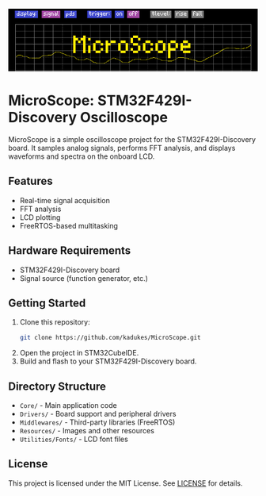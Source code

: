![MicroScope Banner](Resources/banner.png)

# MicroScope: STM32F429I-Discovery Oscilloscope

MicroScope is a simple oscilloscope project for the STM32F429I-Discovery board. It samples analog signals, performs FFT analysis, and displays waveforms and spectra on the onboard LCD.

## Features
- Real-time signal acquisition
- FFT analysis
- LCD plotting
- FreeRTOS-based multitasking

## Hardware Requirements
- STM32F429I-Discovery board
- Signal source (function generator, etc.)

## Getting Started
1. Clone this repository:
   ```sh
   git clone https://github.com/kadukes/MicroScope.git
   ```
2. Open the project in STM32CubeIDE.
3. Build and flash to your STM32F429I-Discovery board.

## Directory Structure
- `Core/` - Main application code
- `Drivers/` - Board support and peripheral drivers
- `Middlewares/` - Third-party libraries (FreeRTOS)
- `Resources/` - Images and other resources
- `Utilities/Fonts/` - LCD font files

## License
This project is licensed under the MIT License. See [LICENSE](LICENSE.md) for details.
